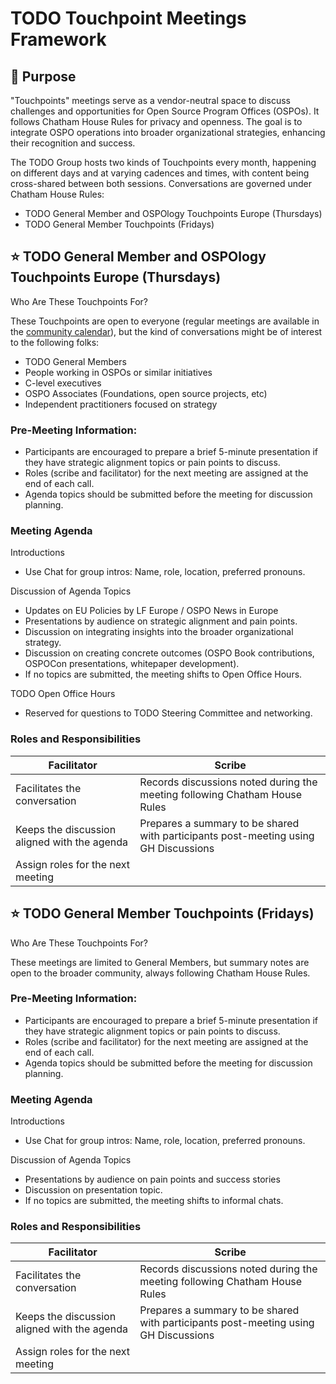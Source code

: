 # TODO Touchpoint Meetings Framework

## 🎯 Purpose

"Touchpoints" meetings serve as a vendor-neutral space to discuss challenges and opportunities 
for Open Source Program Offices (OSPOs). It follows Chatham House Rules for privacy and openness. The goal is to integrate OSPO operations into broader organizational strategies, enhancing their recognition and success.


The TODO Group hosts two kinds of Touchpoints every month, happening on different days and at varying cadences and times, with content being cross-shared between both sessions. Conversations are governed under Chatham House Rules:

* TODO General Member and OSPOlogy Touchpoints Europe (Thursdays)
* TODO General Member Touchpoints (Fridays)

## ⭐️ TODO General Member and OSPOlogy Touchpoints Europe (Thursdays)

Who Are These Touchpoints For?

These Touchpoints are open to everyone (regular meetings are available in the [community calendar](https://todogroup.org/community/meetings/#calendar)), but the kind of conversations might be of interest to the following folks:

* TODO General Members
* People working in OSPOs or similar initiatives
* C-level executives
* OSPO Associates (Foundations, open source projects, etc)
* Independent practitioners focused on strategy


### Pre-Meeting Information:

* Participants are encouraged to prepare a brief 5-minute presentation if they have strategic alignment topics or pain points to discuss.
* Roles (scribe and facilitator) for the next meeting are assigned at the end of each call.
* Agenda topics should be submitted before the meeting for discussion planning.

### Meeting Agenda

Introductions
- Use Chat for group intros: Name, role, location, preferred pronouns.

Discussion of Agenda Topics

- Updates on EU Policies by LF Europe / OSPO News in Europe
- Presentations by audience on strategic alignment and pain points.
- Discussion on integrating insights into the broader organizational strategy.
- Discussion on creating concrete outcomes (OSPO Book contributions, OSPOCon presentations, whitepaper development).
- If no topics are submitted, the meeting shifts to Open Office Hours.

TODO Open Office Hours
- Reserved for questions to TODO Steering Committee and networking.

### Roles and Responsibilities

| Facilitator |  Scribe |
| --- | --- |
| Facilitates the conversation | Records discussions noted during the meeting following Chatham House Rules|
| Keeps the discussion aligned with the agenda | Prepares a summary to be shared with participants post-meeting using GH Discussions |
| Assign roles for the next meeting |

## ⭐️ TODO General Member Touchpoints (Fridays)

Who Are These Touchpoints For?

These meetings are limited to General Members, but summary notes are open to the broader community, always following Chatham House Rules.

### Pre-Meeting Information:

* Participants are encouraged to prepare a brief 5-minute presentation if they have strategic alignment topics or pain points to discuss.
* Roles (scribe and facilitator) for the next meeting are assigned at the end of each call.
* Agenda topics should be submitted before the meeting for discussion planning.

### Meeting Agenda

Introductions
- Use Chat for group intros: Name, role, location, preferred pronouns.

Discussion of Agenda Topics

- Presentations by audience on pain points and success stories
- Discussion on presentation topic.
- If no topics are submitted, the meeting shifts to informal chats.


### Roles and Responsibilities

| Facilitator |  Scribe |
| --- | --- |
| Facilitates the conversation | Records discussions noted during the meeting following Chatham House Rules|
| Keeps the discussion aligned with the agenda | Prepares a summary to be shared with participants post-meeting using GH Discussions |
| Assign roles for the next meeting |
